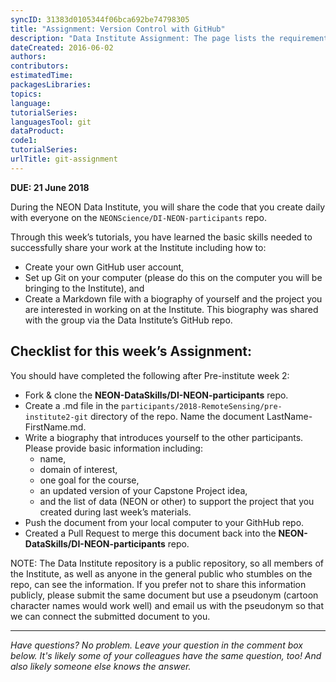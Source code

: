 ```yaml
---
syncID: 31383d0105344f06bca692be74798305
title: "Assignment: Version Control with GitHub"
description: "Data Institute Assignment: The page lists the requirements for the week 2 assignment on version control and GitHub."
dateCreated: 2016-06-02
authors:
contributors:
estimatedTime:
packagesLibraries:
topics:
language: 
tutorialSeries: 
languagesTool: git
dataProduct:
code1:
tutorialSeries: 
urlTitle: git-assignment
---
```


**DUE: 21 June 2018**

During the NEON Data Institute, you will share the code that you create daily
with everyone on the `NEONScience/DI-NEON-participants` repo.

Through this week’s tutorials, you have learned the basic skills needed to
successfully share your work at the Institute including how to:

* Create your own GitHub user account,
* Set up Git on your computer (please do this on the computer you will be 
bringing to the Institute), and
* Create a Markdown file with a biography of yourself and the project you are 
interested in working on at the Institute. This biography was shared with the 
group via the Data Institute’s GitHub repo.

## Checklist for this week’s Assignment:

You should have completed the following after Pre-institute week 2:

* Fork & clone the **NEON-DataSkills/DI-NEON-participants** repo.
* Create a .md file in the `participants/2018-RemoteSensing/pre-institute2-git` directory of the
repo. Name the document LastName-FirstName.md.
* Write a biography that introduces yourself to the other participants. Please
provide basic information including:
  + name,
  + domain of interest,
  + one goal for the course,
  + an updated version of your Capstone Project idea,
  + and the list of data (NEON or other) to support the project that you created
during last week’s materials.
* Push the document from your local computer to your GithHub repo.
* Created a Pull Request to merge this document back into the
**NEON-DataSkills/DI-NEON-participants** repo.

NOTE: The Data Institute repository is a public repository, so all members of
the Institute, as well as anyone in the general public who stumbles on the repo,
can see the information. If you prefer not to share this information publicly,
please submit the same document but use a pseudonym (cartoon character names
would work well) and email us with the pseudonym so that we can connect the
submitted document to you.

****

*Have questions? No problem. Leave your question in the comment box below.
It's likely some of your colleagues have the same question, too! And also
likely someone else knows the answer.*
